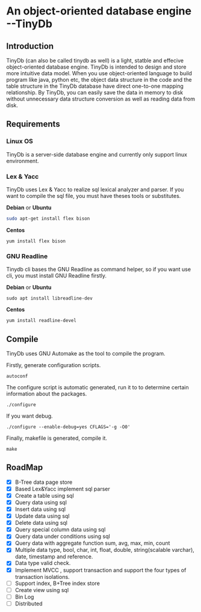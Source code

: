 # An object-oriented database engine --TinyDb

## Introduction

TinyDb (can also be called tinydb as well) is a light, statble and effecive object-oriented database engine.  TinyDb is intended to design and store more intuitive data model. When you use object-oriented language to build program like java, python etc,  the object  data structure in the code and the table structure in the TinyDb database have direct one-to-one mapping relationship. By TinyDb, you can easily save the data in memory to disk without unnecessary data structure conversion as well as reading data from disk.

## Requirements

### Linux OS

TinyDb is a server-side database engine and currently only support linux environment. 

### Lex & Yacc

TinyDb uses Lex & Yacc to realize sql lexical analyzer and parser. If you want to compile the sql file, you must have theses tools or substitutes. 

**Debian** or **Ubuntu**

```sh
sudo apt-get install flex bison
```

**Centos**

```shell
yum install flex bison
```

### GNU Readline

Tinydb cli bases the GNU Readline as command helper, so if you want use cli, you must install GNU Readline firstly.

**Debian** or **Ubuntu**

```shell
sudo apt install libreadline-dev
```

**Centos**

```shell
yum install readline-devel
```



## Compile

TinyDb uses GNU Automake as the tool to compile the program. 

Firstly,  generate configuration scripts.

```shell
autoconf
```

The configure script is automatic generated, run it to to determine certain information about the packages.

```
./configure
```

If you want debug.

```shell
./configure --enable-debug=yes CFLAGS='-g -O0'
```

Finally, makefile is generated, compile it.

```shell
make
```

## RoadMap

- [x] B-Tree data page store
- [x] Based Lex&Yacc implement sql parser
- [x] Create a table using sql
- [x] Query data using sql
- [x] Insert data using sql
- [x] Update data using sql
- [x] Delete data using sql
- [x] Query special column data using sql
- [x] Query data under conditions using sql
- [x] Query data with aggregate function sum, avg, max, min, count
- [x] Multiple data type, bool, char, int, float, double, string(scalable varchar), date, timestamp and reference.
- [x] Data type valid check.
- [x] Implement MVCC , support transaction and support the four types of transaction isolations.
- [ ] Support index, B+Tree index store
- [ ] Create view using sql
- [ ] Bin Log 
- [ ] Distributed

